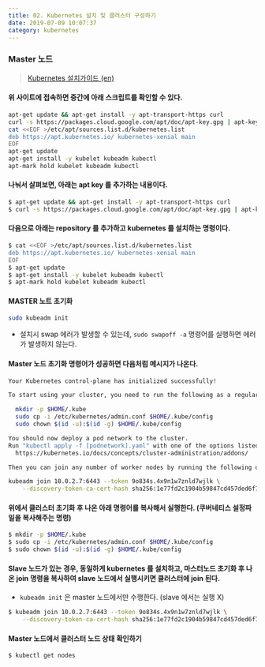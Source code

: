 ```yaml
---
title: 02. Kubernetes 설치 및 클러스터 구성하기
date: 2019-07-09 10:07:37
category: kubernetes
---
```


### Master 노드

> [Kubernetes 설치가이드 (en)](https://kubernetes.io/docs/setup/production-environment/tools/kubeadm/install-kubeadm/)

#### 위 사이트에 접속하면 중간에 아래 스크립트를 확인할 수 있다.

```sh
apt-get update && apt-get install -y apt-transport-https curl
curl -s https://packages.cloud.google.com/apt/doc/apt-key.gpg | apt-key add -
cat <<EOF >/etc/apt/sources.list.d/kubernetes.list
deb https://apt.kubernetes.io/ kubernetes-xenial main
EOF
apt-get update
apt-get install -y kubelet kubeadm kubectl
apt-mark hold kubelet kubeadm kubectl
```

#### 나눠서 살펴보면, 아래는 apt key 를 추가하는 내용이다.

```sh
$ apt-get update && apt-get install -y apt-transport-https curl
$ curl -s https://packages.cloud.google.com/apt/doc/apt-key.gpg | apt-key add -
```

#### 다음으로 아래는 repository 를 추가하고 kubernetes 를 설치하는 명령이다.
```sh
$ cat <<EOF >/etc/apt/sources.list.d/kubernetes.list
deb https://apt.kubernetes.io/ kubernetes-xenial main
EOF
$ apt-get update
$ apt-get install -y kubelet kubeadm kubectl
$ apt-mark hold kubelet kubeadm kubectl
```

#### MASTER 노트 초기화

```sh
sudo kubeadm init
```
- 설치시 swap 에러가 발생할 수 있는데, `sudo swapoff -a` 명령어를 실행하면 에러가 발생하지 않는다.

#### Master 노드 초기화 명령어가 성공하면 다음처럼 메시지가 나온다.

```sh
Your Kubernetes control-plane has initialized successfully!

To start using your cluster, you need to run the following as a regular user:

  mkdir -p $HOME/.kube
  sudo cp -i /etc/kubernetes/admin.conf $HOME/.kube/config
  sudo chown $(id -u):$(id -g) $HOME/.kube/config

You should now deploy a pod network to the cluster.
Run "kubectl apply -f [podnetwork].yaml" with one of the options listed at:
  https://kubernetes.io/docs/concepts/cluster-administration/addons/

Then you can join any number of worker nodes by running the following on each as root:

kubeadm join 10.0.2.7:6443 --token 9o834s.4x9n1w7znld7wjlk \
    --discovery-token-ca-cert-hash sha256:1e77fd2c1904b59847cd457ded6f728a6592b1f918a98e4bcec56fa3921d56d5 
```

#### 위에서 클러스터 초기화 후 나온 아래 명령어를 복사해서 실행한다. (쿠버네티스 설정파일을 복사해주는 명령)

```sh
$ mkdir -p $HOME/.kube
$ sudo cp -i /etc/kubernetes/admin.conf $HOME/.kube/config
$ sudo chown $(id -u):$(id -g) $HOME/.kube/config
```

#### Slave 노드가 있는 경우, 동일하게 kubernetes 를 설치하고, 마스터노드 초기화 후 나온 join 명령을 복사하여 slave 노드에서 실행시키면 클러스터에 join 된다.
- `kubeadm init` 은 master 노드에서만 수행한다. (slave 에서는 실행 X)

```sh
$ kubeadm join 10.0.2.7:6443 --token 9o834s.4x9n1w7znld7wjlk \
    --discovery-token-ca-cert-hash sha256:1e77fd2c1904b59847cd457ded6f728a6592b1f918a98e4bcec56fa3921d56d5 
```

#### Master 노드에서 클러스터 노드 상태 확인하기
```sh
$ kubectl get nodes
```



